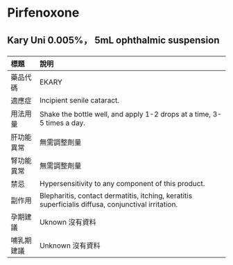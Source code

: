 # Pirfenoxone

## Kary Uni 0.005%， 5mL ophthalmic suspension

##### 

| 標題       | 說明                                                                                                |
|:-----------|:----------------------------------------------------------------------------------------------------|
| 藥品代碼   | EKARY                                                                                               |
| 適應症     | Incipient senile cataract.                                                                          |
| 用法用量   | Shake the bottle well, and apply 1-2 drops at a time, 3-5 times a day.                              |
| 肝功能異常 | 無需調整劑量                                                                                        |
| 腎功能異常 | 無需調整劑量                                                                                        |
| 禁忌       | Hypersensitivity to any component of this product.                                                  |
| 副作用     | Blepharitis, contact dermatitis, itching, keratitis superficialis diffusa, conjunctival irritation. |
| 孕期建議   | Uknown 沒有資料                                                                                     |
| 哺乳期建議 | Unknown 沒有資料                                                                                    |

